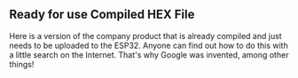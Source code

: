 ## Ready for use Compiled HEX File

Here is a version of the company product that is already compiled and just needs to be uploaded to the ESP32.
Anyone can find out how to do this with a little search on the Internet.
That's why Google was invented, among other things!
